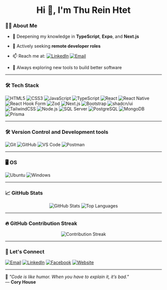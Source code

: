 <h1 align="center">Hi 👋, I'm Thu Rein Htet</h1>

### 👨‍💻 About Me

- 🌱 Deepening my knowledge in **TypeScript**, **Expo**, and **Next.js**
- 💼 Actively seeking **remote developer roles**
- 📫 Reach me at: [![LinkedIn](https://img.shields.io/badge/LinkedIn-blue?style=flat&logo=linkedin&logoColor=white)](https://https://www.linkedin.com/in/thureinhtet99/) [![Email](https://img.shields.io/badge/Email-D14836?style=flat&logo=gmail&logoColor=white)](mailto:thureinhtet653@gmail.com)

- 🧠 Always exploring new tools to build better software

---

### 🛠️ Tech Stack

![HTML5](https://img.shields.io/badge/HTML5-E34F26?style=flat&logo=html5&logoColor=white)
![CSS3](https://img.shields.io/badge/CSS3-1572B6?style=flat&logo=css3&logoColor=white)
![JavaScript](https://img.shields.io/badge/JavaScript-F7DF1E?style=flat&logo=javascript&logoColor=black)
![TypeScript](https://img.shields.io/badge/TypeScript-007ACC?style=flat&logo=typescript&logoColor=white)
![React](https://img.shields.io/badge/React-20232A?style=flat&logo=react&logoColor=61DAFB)
![React Native](https://img.shields.io/badge/React_Native-20232A?style=flat&logo=react&logoColor=61DAFB)
![React Hook Form](https://img.shields.io/badge/React_Hook_Form-EC5990?style=flat&logo=reacthookform&logoColor=white)
![Zod](https://img.shields.io/badge/Zod-3E5BAA?style=flat&logoColor=white)
![Next.js](https://img.shields.io/badge/Next.js-000000?style=flat&logo=nextdotjs&logoColor=white)
![Bootstrap](https://img.shields.io/badge/Bootstrap-7952B3?style=flat&logo=bootstrap&logoColor=white)
![shadcn/ui](https://img.shields.io/badge/shadcn/ui-000000?style=flat&logo=uikit&logoColor=white)
![TailwindCSS](https://img.shields.io/badge/Tailwind_CSS-06B6D4?style=flat&logo=tailwind-css&logoColor=white)
![Node.js](https://img.shields.io/badge/Node.js-339933?style=flat&logo=node.js&logoColor=white)
![SQL Server](https://img.shields.io/badge/SQL%20Server-CC2927?style=flat&logo=microsoft-sql-server&logoColor=white)
![PostgreSQL](https://img.shields.io/badge/PostgreSQL-336791?style=flat&logo=postgresql&logoColor=white)
![MongoDB](https://img.shields.io/badge/MongoDB-47A248?style=flat&logo=mongodb&logoColor=white)
![Prisma](https://img.shields.io/badge/Prisma-2D3748?style=flat&logo=prisma&logoColor=white)

---

### 🛠️ Version Control and Development tools
![Git](https://img.shields.io/badge/Git-F05032?style=flat&logo=git&logoColor=white)
![GitHub](https://img.shields.io/badge/GitHub-181717?style=flat&logo=github&logoColor=white)
![VS Code](https://img.shields.io/badge/Visual%20Studio%20Code-007ACC?style=flat&logo=visual-studio-code&logoColor=white)
![Postman](https://img.shields.io/badge/Postman-FF6C37?style=flat&logo=postman&logoColor=white)

---

### 🖥️ OS
![Ubuntu](https://img.shields.io/badge/Ubuntu-E95420?style=flat&logo=ubuntu&logoColor=white)
![Windows](https://img.shields.io/badge/Windows-0078D6?style=flat&logo=windows&logoColor=white)

---

### 📈 GitHub Stats

<p align="center">
  <img src="https://github-readme-stats.vercel.app/api?username=thureinhtet99&show_icons=true&theme=radical" alt="GitHub Stats" />
  <img src="https://github-readme-stats.vercel.app/api/top-langs/?username=thureinhtet99&layout=compact&theme=radical" alt="Top Languages" />
</p>

---

### 🔥 GitHub Contribution Streak

<p align="center">
  <img src="https://github-readme-streak-stats.herokuapp.com/?user=thureinhtet99&theme=dark&hide_border=true" alt="Contribution Streak" />
</p>

---

### 💬 Let's Connect

[![Email](https://img.shields.io/badge/Email-D14836?style=flat&logo=gmail&logoColor=white)](mailto:thureinhtet653@gmail.com)
[![LinkedIn](https://img.shields.io/badge/LinkedIn-0A66C2?style=flat&logo=linkedin&logoColor=white)](https://linkedin.com/in/thureinhtet99)
[![Facebook](https://img.shields.io/badge/Facebook-1877F2?style=flat&logo=facebook&logoColor=white)](https://www.facebook.com/profile.php?id=100056964217962)
[![Website](https://img.shields.io/badge/Portfolio-000000?style=flat&logo=About.me&logoColor=white)](https://www.thureinhtet.com)

---

🧠 *"Code is like humor. When you have to explain it, it’s bad."*  
— **Cory House**

